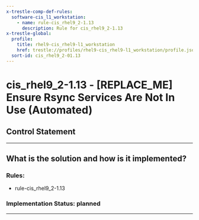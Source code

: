 ```yaml
---
x-trestle-comp-def-rules:
  software-cis_l1_workstation:
    - name: rule-cis_rhel9_2-1.13
      description: Rule for cis_rhel9_2-1.13
x-trestle-global:
  profile:
    title: rhel9-cis_rhel9-l1_workstation
    href: trestle://profiles/rhel9-cis_rhel9-l1_workstation/profile.json
  sort-id: cis_rhel9_2-01.13
---
```


# cis_rhel9_2-1.13 - \[REPLACE_ME\] Ensure Rsync Services Are Not In Use (Automated)

## Control Statement

______________________________________________________________________

## What is the solution and how is it implemented?

<!-- For implementation status enter one of: implemented, partial, planned, alternative, not-applicable -->

<!-- Note that the list of rules under ### Rules: is read-only and changes will not be captured after assembly to JSON -->

<!-- Add control implementation description here for control: cis_rhel9_2-1.13 -->

### Rules:

  - rule-cis_rhel9_2-1.13

### Implementation Status: planned

______________________________________________________________________
